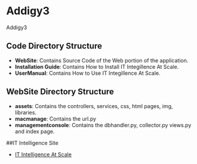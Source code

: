 # Addigy3
Addigy3

## Code Directory Structure
* **WebSite**:                      Contains Source Code of the Web portion of the application.
* **Installation Guide**:           Contains How to Install IT Integillence At Scale.
* **UserManual**:                   Contains How to Use IT Integillence At Scale.

## WebSite Directory Structure
* **assets**:                       Contains the controllers, services, css, html pages, img, libraries. 
* **macmanage**:                    Contains the url.py
* **managementconsole**:            Contains the dbhandler.py, collector.py views.py and index page.

##IT Intelligence Site
* [IT Intelligence At Scale](http://wda-dev.cis.fiu.edu/)
